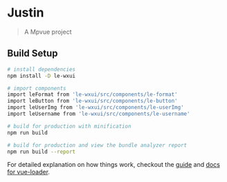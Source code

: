 # Justin

> A Mpvue project

## Build Setup

``` bash
# install dependencies
npm install -D le-wxui

# import components
import leFormat from 'le-wxui/src/components/le-format'
import leButton from 'le-wxui/src/components/le-button'
import leUserImg from 'le-wxui/src/components/le-userImg'
import leUsername from 'le-wxui/src/components/le-username'

# build for production with minification
npm run build

# build for production and view the bundle analyzer report
npm run build --report
```

For detailed explanation on how things work, checkout the [guide](http://vuejs-templates.github.io/webpack/) and [docs for vue-loader](http://vuejs.github.io/vue-loader).

